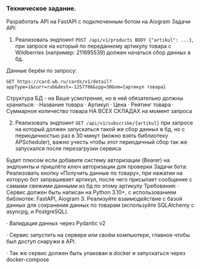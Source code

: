 <h3>Техническое задание.</h3>

Разработать API на FastAPI с подключенным ботом на Aiogram
Задачи API:
1.    Реализовать эндпоинт ```POST /api/v1/products BODY {"artikul": ...}```, при запросе на который по переданному артикулу товара с Wildberries (например: 211695539) должен начаться сбор данных в бд.
 
Данные берём по запросу:
```
GET https://card.wb.ru/cards/v1/detail?appType=1&curr=rub&dest=-1257786&spp=30&nm={артикул товара}
```

Структура БД - на Ваше усмотрение, но в ней обязательно должны храниться:
·      Название товара
·      Артикул
·      Цена
·      Рейтинг товара
·      Суммарное количество товара НА ВСЕХ СКЛАДАХ на момент запроса
 
2.    Реализовать эндпоинт ```GET /api/v1/subscribe/{artikul}``` при запросе на который должен запускаться такой же сбор данных в бд, но с периодичностью раз в 30 минут (можно взять библиотеку APScheduler), важно учесть чтобы этот периодичный сбор так же запускался после перезагрузки сервиса
 
Будет плюсом если добавите систему авторизации (Bearer) на эндпоинты и пришлёте ключ авторизации для проверки
Задачи бота:
Реализовать кнопку «Получить данные по товару», при нажатии на которую бот запрашивает артикул, после чего присылает сообщение с самыми свежими данными из бд по этому артикулу
Требования:
·      Сервис должен быть написан на Python 3.10+, с использованием библиотек: FastAPI, Aiogram 3. Реализуйте взаимодействие с базой данных для сохранения данных по товарам (используйте SQLAlchemy с asyncpg, и PostgreSQL).
 
·      Валидация данных через Pydantic v2
 
·      Сервис запустить на сервере или своём компьютере, главное чтобы был доступ снаружи в API.
 
·      Так же сервис должен быть упакован в docker и запускаться через docker-compose
